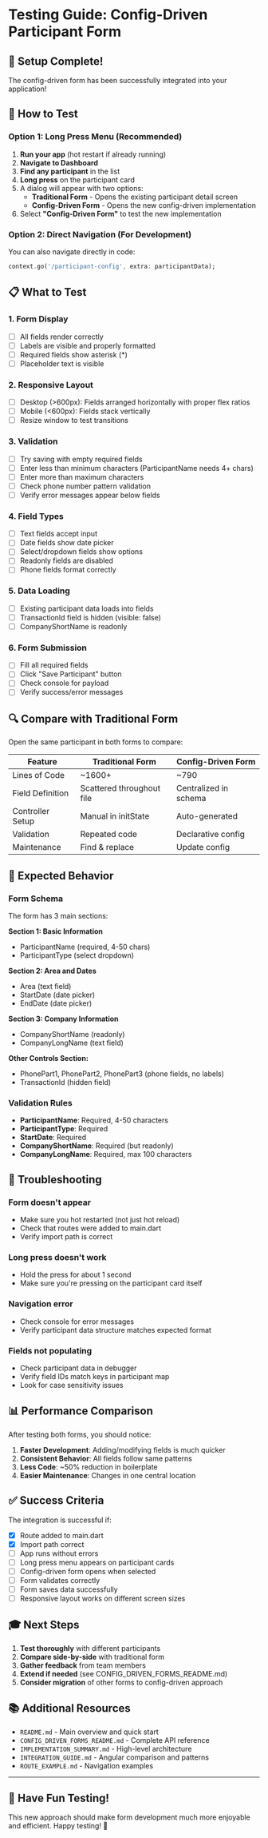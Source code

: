 # Testing Guide: Config-Driven Participant Form

## 🎉 Setup Complete!

The config-driven form has been successfully integrated into your application!

## 🚀 How to Test

### Option 1: Long Press Menu (Recommended)
1. **Run your app** (hot restart if already running)
2. **Navigate to Dashboard** 
3. **Find any participant** in the list
4. **Long press** on the participant card
5. A dialog will appear with two options:
   - **Traditional Form** - Opens the existing participant detail screen
   - **Config-Driven Form** - Opens the new config-driven implementation
6. Select **"Config-Driven Form"** to test the new implementation

### Option 2: Direct Navigation (For Development)
You can also navigate directly in code:
```dart
context.go('/participant-config', extra: participantData);
```

## 📋 What to Test

### 1. **Form Display**
- [ ] All fields render correctly
- [ ] Labels are visible and properly formatted
- [ ] Required fields show asterisk (*)
- [ ] Placeholder text is visible

### 2. **Responsive Layout**
- [ ] Desktop (>600px): Fields arranged horizontally with proper flex ratios
- [ ] Mobile (<600px): Fields stack vertically
- [ ] Resize window to test transitions

### 3. **Validation**
- [ ] Try saving with empty required fields
- [ ] Enter less than minimum characters (ParticipantName needs 4+ chars)
- [ ] Enter more than maximum characters
- [ ] Check phone number pattern validation
- [ ] Verify error messages appear below fields

### 4. **Field Types**
- [ ] Text fields accept input
- [ ] Date fields show date picker
- [ ] Select/dropdown fields show options
- [ ] Readonly fields are disabled
- [ ] Phone fields format correctly

### 5. **Data Loading**
- [ ] Existing participant data loads into fields
- [ ] TransactionId field is hidden (visible: false)
- [ ] CompanyShortName is readonly

### 6. **Form Submission**
- [ ] Fill all required fields
- [ ] Click "Save Participant" button
- [ ] Check console for payload
- [ ] Verify success/error messages

## 🔍 Compare with Traditional Form

Open the same participant in both forms to compare:

| Feature | Traditional Form | Config-Driven Form |
|---------|-----------------|-------------------|
| Lines of Code | ~1600+ | ~790 |
| Field Definition | Scattered throughout file | Centralized in schema |
| Controller Setup | Manual in initState | Auto-generated |
| Validation | Repeated code | Declarative config |
| Maintenance | Find & replace | Update config |

## 🎯 Expected Behavior

### Form Schema
The form has 3 main sections:

**Section 1: Basic Information**
- ParticipantName (required, 4-50 chars)
- ParticipantType (select dropdown)

**Section 2: Area and Dates**
- Area (text field)
- StartDate (date picker)
- EndDate (date picker)

**Section 3: Company Information**
- CompanyShortName (readonly)
- CompanyLongName (text field)

**Other Controls Section:**
- PhonePart1, PhonePart2, PhonePart3 (phone fields, no labels)
- TransactionId (hidden field)

### Validation Rules
- **ParticipantName**: Required, 4-50 characters
- **ParticipantType**: Required
- **StartDate**: Required
- **CompanyShortName**: Required (but readonly)
- **CompanyLongName**: Required, max 100 characters

## 🐛 Troubleshooting

### Form doesn't appear
- Make sure you hot restarted (not just hot reload)
- Check that routes were added to main.dart
- Verify import path is correct

### Long press doesn't work
- Hold the press for about 1 second
- Make sure you're pressing on the participant card itself

### Navigation error
- Check console for error messages
- Verify participant data structure matches expected format

### Fields not populating
- Check participant data in debugger
- Verify field IDs match keys in participant map
- Look for case sensitivity issues

## 📊 Performance Comparison

After testing both forms, you should notice:

1. **Faster Development**: Adding/modifying fields is much quicker
2. **Consistent Behavior**: All fields follow same patterns
3. **Less Code**: ~50% reduction in boilerplate
4. **Easier Maintenance**: Changes in one central location

## ✅ Success Criteria

The integration is successful if:
- [x] Route added to main.dart
- [x] Import path correct
- [ ] App runs without errors
- [ ] Long press menu appears on participant cards
- [ ] Config-driven form opens when selected
- [ ] Form validates correctly
- [ ] Form saves data successfully
- [ ] Responsive layout works on different screen sizes

## 🎓 Next Steps

1. **Test thoroughly** with different participants
2. **Compare side-by-side** with traditional form
3. **Gather feedback** from team members
4. **Extend if needed** (see CONFIG_DRIVEN_FORMS_README.md)
5. **Consider migration** of other forms to config-driven approach

## 📚 Additional Resources

- `README.md` - Main overview and quick start
- `CONFIG_DRIVEN_FORMS_README.md` - Complete API reference
- `IMPLEMENTATION_SUMMARY.md` - High-level architecture
- `INTEGRATION_GUIDE.md` - Angular comparison and patterns
- `ROUTE_EXAMPLE.md` - Navigation examples

---

## 🎉 Have Fun Testing!

This new approach should make form development much more enjoyable and efficient. Happy testing! 🚀
